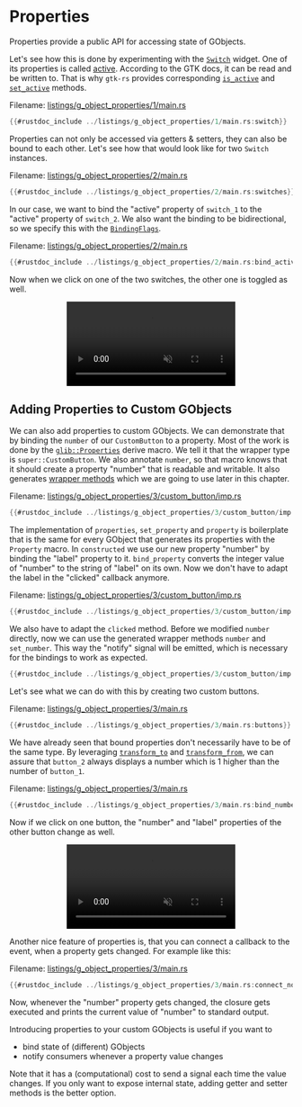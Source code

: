 # Properties

Properties provide a public API for accessing state of GObjects.

Let's see how this is done by experimenting with the [`Switch`](https://gtk-rs.org/gtk4-rs/stable/latest/docs/gtk4/struct.Switch.html) widget.
One of its properties is called [active](../docs/gtk4/struct.Switch.html#active).
According to the GTK docs, it can be read and be written to.
That is why `gtk-rs` provides corresponding [`is_active`](../docs/gtk4/struct.Switch.html#method.is_active) and [`set_active`](../docs/gtk4/struct.Switch.html#method.set_active) methods.

Filename: <a class=file-link href="https://github.com/gtk-rs/gtk4-rs/blob/master/book/listings/g_object_properties/1/main.rs">listings/g_object_properties/1/main.rs</a>

```rust ,no_run,noplayground
{{#rustdoc_include ../listings/g_object_properties/1/main.rs:switch}}
```

Properties can not only be accessed via getters & setters, they can also be bound to each other.
Let's see how that would look like for two `Switch` instances.

Filename: <a class=file-link href="https://github.com/gtk-rs/gtk4-rs/blob/master/book/listings/g_object_properties/2/main.rs">listings/g_object_properties/2/main.rs</a>

```rust ,no_run,noplayground
{{#rustdoc_include ../listings/g_object_properties/2/main.rs:switches}}
```

In our case, we want to bind the "active" property of `switch_1` to the "active" property of `switch_2`.
We also want the binding to be bidirectional, so we specify this with the [`BindingFlags`](https://gtk-rs.org/gtk-rs-core/stable/latest/docs/glib/struct.BindingFlags.html).

Filename: <a class=file-link href="https://github.com/gtk-rs/gtk4-rs/blob/master/book/listings/g_object_properties/2/main.rs">listings/g_object_properties/2/main.rs</a>

```rust ,no_run,noplayground
{{#rustdoc_include ../listings/g_object_properties/2/main.rs:bind_active}}
```

Now when we click on one of the two switches, the other one is toggled as well.

<div style="text-align:center">
 <video autoplay muted loop>
    <source src="vid/g_object_properties_switches.webm">
    <p>A video which shows that toggling one button also toggles the other one </p>
 </video>
</div>

## Adding Properties to Custom GObjects

We can also add properties to custom GObjects.
We can demonstrate that by binding the `number` of our `CustomButton` to a property.
Most of the work is done by the [`glib::Properties`](https://gtk-rs.org/gtk-rs-core/stable/latest/docs/glib/derive.Properties.html) derive macro.
We tell it that the wrapper type is `super::CustomButton`.
We also annotate `number`, so that macro knows that it should create a property "number" that is readable and writable.
It also generates [wrapper methods](https://gtk-rs.org/gtk-rs-core/stable/latest/docs/glib/derive.Properties.html#generated-wrapper-methods) which we are going to use later in this chapter.

Filename: <a class=file-link href="https://github.com/gtk-rs/gtk4-rs/blob/master/book/listings/g_object_properties/3/custom_button/imp.rs">listings/g_object_properties/3/custom_button/imp.rs</a>

```rust ,no_run,noplayground
{{#rustdoc_include ../listings/g_object_properties/3/custom_button/imp.rs:custom_button}}
```

The implementation of `properties`, `set_property` and `property` is boilerplate that is the same for every GObject that generates its properties with the `Property` macro.
In `constructed` we use our new property "number" by binding the "label" property to it.
`bind_property` converts the integer value of "number" to the string of "label" on its own.
Now we don't have to adapt the label in the "clicked" callback anymore.

Filename: <a class=file-link href="https://github.com/gtk-rs/gtk4-rs/blob/master/book/listings/g_object_properties/3/custom_button/imp.rs">listings/g_object_properties/3/custom_button/imp.rs</a>

```rust ,no_run,noplayground
{{#rustdoc_include ../listings/g_object_properties/3/custom_button/imp.rs:object_impl}}
```

We also have to adapt the `clicked` method.
Before we modified `number` directly, now we can use the generated wrapper methods `number` and `set_number`.
This way the "notify" signal will be emitted, which is necessary for the bindings to work as expected.

```rust ,no_run,noplayground
{{#rustdoc_include ../listings/g_object_properties/3/custom_button/imp.rs:button_impl}}
```

Let's see what we can do with this by creating two custom buttons.

Filename: <a class=file-link href="https://github.com/gtk-rs/gtk4-rs/blob/master/book/listings/g_object_properties/3/main.rs">listings/g_object_properties/3/main.rs</a>

```rust ,no_run,noplayground
{{#rustdoc_include ../listings/g_object_properties/3/main.rs:buttons}}
```

We have already seen that bound properties don't necessarily have to be of the same type.
By leveraging [`transform_to`](https://gtk-rs.org/gtk-rs-core/stable/latest/docs/glib/object/struct.BindingBuilder.html#method.transform_to) and [`transform_from`](https://gtk-rs.org/gtk-rs-core/stable/latest/docs/glib/object/struct.BindingBuilder.html#method.transform_from), we can assure that `button_2` always displays a number which is 1 higher than the number of `button_1`.

Filename: <a class=file-link href="https://github.com/gtk-rs/gtk4-rs/blob/master/book/listings/g_object_properties/3/main.rs">listings/g_object_properties/3/main.rs</a>

```rust ,no_run,noplayground
{{#rustdoc_include ../listings/g_object_properties/3/main.rs:bind_numbers}}
```
Now if we click on one button, the "number" and "label" properties of the other button change as well.

<div style="text-align:center">
 <video autoplay muted loop>
    <source src="vid/g_object_properties_buttons.webm">
    <p>A video which shows that pressing on one button also changes the number on the other one</p>
 </video>
</div>

Another nice feature of properties is, that you can connect a callback to the event, when a property gets changed.
For example like this:

Filename: <a class=file-link href="https://github.com/gtk-rs/gtk4-rs/blob/master/book/listings/g_object_properties/3/main.rs">listings/g_object_properties/3/main.rs</a>

```rust ,no_run,noplayground
{{#rustdoc_include ../listings/g_object_properties/3/main.rs:connect_notify}}
```

Now, whenever the "number" property gets changed, the closure gets executed and prints the current value of "number" to standard output.

Introducing properties to your custom GObjects is useful if you want to
- bind state of (different) GObjects
- notify consumers whenever a property value changes

Note that it has a (computational) cost to send a signal each time the value changes.
If you only want to expose internal state, adding getter and setter methods is the better option.
